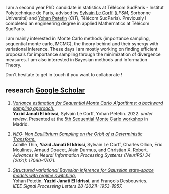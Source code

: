 
I am a second year PhD candidate in statistics at Télécom SudParis - Institut Polytechnique de Paris, advised by [Sylvain Le Corff](https://sylvainlc.github.io) (*LPSM*, Sorbonne Université) and [Yohan Petetin](http://www-public.imtbs-tsp.eu/~petetin/) (*CITI*, Télécom SudParis). Previously I completed an engineering degree in applied Mathematics at Télécom SudParis.

I am mainly interested in Monte Carlo methods (importance sampling, sequential monte carlo, MCMC), the theory behind and their synergy with
variational inference. These days i am mostly working on finding efficient proposals for importance sampling through the minimization of divergence measures.    I am also interested in Bayesian methods and Information Theory.

Don't hesitate to get in touch if you want to collaborate !


## research [Google Scholar](https://scholar.google.com/citations?user=JGor6XwAAAAJ&hl=en)
1. [*Variance estimation for Sequential Monte Carlo Algorithms: a backward sampling approach*.](https://arxiv.org/pdf/2204.01401.pdf)  
        **Yazid Janati El idrissi**, Sylvain Le Corff, Yohan Petetin. 2022.
        *under review*. Presented at the [5th Sequential Monte Carlo workshop](https://smc2022.webs.tsc.uc3m.es) in Madrid.

1. [*NEO: Non Equilibrium Sampling on the Orbit of a Deterministic Transform.*](https://proceedings.neurips.cc/paper/2021/file/8dd291cbea8f231982db0fb1716dfc55-Paper.pdf)  
        Achille Thin, **Yazid Janati El Idrissi**, Sylvain Le Corff, Charles Ollion, Eric Moulines, Arnaud Doucet, Alain Durmus, and Christian X. Robert.  
        *Advances in Neural Information Processing Systems (NeurIPS) 34 (2021): 17060-17071.*

1. [*Structured variational Bayesian inference for Gaussian state-space models with regime switching.*]()  
        Yohan Petetin, **Yazid Janati El Idrissi**, and François Desbouvries.  
        *IEEE Signal Processing Letters 28 (2021): 1953-1957.* 
